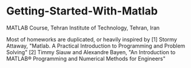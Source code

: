 # Getting-Started-With-Matlab
MATLAB Course, Tehran Institute of Technology, Tehran, Iran

Most of homeworks are duplicated, or heavily inspired by 
[1]  Stormy Attaway, "Matlab. A Practical Introduction to Programming and Problem Solving"
[2]  Timmy Siauw and Alexandre Bayen, "An Introduction to MATLAB® Programming and Numerical Methods for Engineers"
